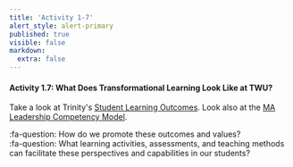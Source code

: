 ```yaml
---
title: 'Activity 1-7'
alert_style: alert-primary
published: true
visible: false
markdown:
  extra: false
---
```



#### Activity 1.7: What Does Transformational Learning Look Like at TWU?

Take a look at Trinity's [Student Learning Outcomes](https://www.twu.ca/academics/student-learning-outcomes).  Look also at the [MA Leadership Competency Model](https://www.twu.ca/leadership-ma/competency-model).  

:fa-question: How do we promote these outcomes and values?    
:fa-question: What learning activities, assessments, and teaching methods can facilitate these perspectives and capabilities in our students?  
